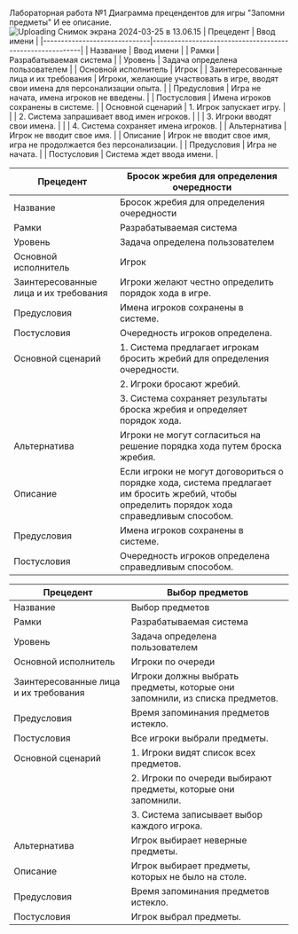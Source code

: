 Лабораторная работа №1
Диаграмма прецендентов для игры "Запомни предметы"
И ее описание.
![Uploading Снимок экрана 2024-03-25 в 13.06.15](https://github.com/srapchegs/rtippo/assets/160636893/e5c86ad8-3583-4d36-a31f-ee783352b2ce)
| Прецедент                    | Ввод имени                                       |
|------------------------------|----------------------------------------------------------|
| Название                 | Ввод имени                                        |
| Рамки                    | Разрабатываемая система                                   |
| Уровень                  | Задача определена пользователем                           |
| Основной исполнитель     | Игрок                                                     |
| Заинтересованные лица и их требования | Игроки, желающие участвовать в игре, вводят свои имена для персонализации опыта. |
| Предусловия              | Игра не начата, имена игроков не введены.                |
| Постусловия              | Имена игроков сохранены в системе.                        |
| Основной сценарий        | 1. Игрок запускает игру.                                 |
|                              | 2. Система запрашивает ввод имен игроков.               |
|                              | 3. Игроки вводят свои имена.                            |
|                              | 4. Система сохраняет имена игроков.                     |
| Альтернатива            | Игрок не вводит свое имя.                               |
| Описание                 | Игрок не вводит свое имя, игра не продолжается без персонализации. |
| Предусловия              | Игра не начата.                                          |
| Постусловия              | Система ждет ввода имени. |


| Прецедент                    | Бросок жребия для определения очередности      |
|------------------------------|----------------------------------------------------------|
| Название                 | Бросок жребия для определения очередности            |
| Рамки                    | Разрабатываемая система                                         |
| Уровень                  | Задача определена пользователем                                     |
| Основной исполнитель     | Игрок                                                               |
| Заинтересованные лица и их требования | Игроки желают честно определить порядок хода в игре.            |
| Предусловия              | Имена игроков сохранены в системе.                                |
| Постусловия              | Очередность игроков определена.                                   |
| Основной сценарий        | 1. Система предлагает игрокам бросить жребий для определения очередности. |
|                              | 2. Игроки бросают жребий.                                           |
|                              | 3. Система сохраняет результаты броска жребия и определяет порядок хода. |
| Альтернатива            | Игроки не могут согласиться на решение порядка хода путем броска жребия. |
| Описание                 | Если игроки не могут договориться о порядке хода, система предлагает им бросить жребий, чтобы определить порядок хода справедливым способом. |
| Предусловия              | Имена игроков сохранены в системе.                                |
| Постусловия              | Очередность игроков определена справедливым способом.            |


| Прецедент                    | Выбор предметов                                          |
|------------------------------|----------------------------------------------------------|
| Название                 | Выбор предметов                                          |
| Рамки                    | Разрабатываемая система                                   |
| Уровень                  | Задача определена пользователем                           |
| Основной исполнитель     | Игроки по очереди                                         |
| Заинтересованные лица и их требования | Игроки должны выбрать предметы, которые они запомнили, из списка предметов. |
| Предусловия              | Время запоминания предметов истекло.                    |
| Постусловия              | Все игроки выбрали предметы.                             |
| Основной сценарий        | 1. Игроки видят список всех предметов.                 |
|                              | 2. Игроки по очереди выбирают предметы, которые они запомнили. |
|                              | 3. Система записывает выбор каждого игрока.           |
| Альтернатива            | Игрок выбирает неверные предметы.                       |
| Описание                 | Игрок выбирает предметы, которых не было на столе.       |
| Предусловия              | Время запоминания предметов истекло.                    |
| Постусловия              | Игрок выбрал предметы.                                   |



